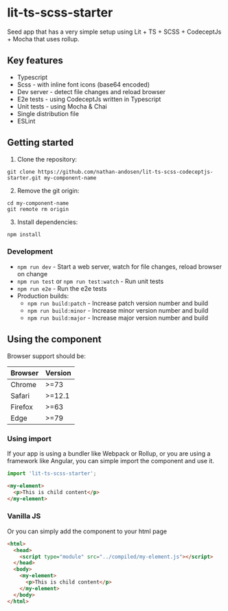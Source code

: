 # lit-ts-scss-starter

Seed app that has a very simple setup using Lit + TS + SCSS + CodeceptJs + Mocha that uses rollup.

## Key features

* Typescript
* Scss - with inline font icons (base64 encoded)
* Dev server - detect file changes and reload browser
* E2e tests - using CodeceptJs written in Typescript
* Unit tests - using Mocha & Chai
* Single distribution file
* ESLint

## Getting started

1. Clone the repository:

```
git clone https://github.com/nathan-andosen/lit-ts-scss-codeceptjs-starter.git my-component-name
```

2. Remove the git origin:

```
cd my-component-name
git remote rm origin
```

3. Install dependencies:

```
npm install
```

### Development

* `npm run dev` - Start a web server, watch for file changes, reload browser on change
* `npm run test` or `npm run test:watch` - Run unit tests
* `npm run e2e` - Run the e2e tests
* Production builds:
  * `npm run build:patch` - Increase patch version number and build
  * `npm run build:minor` - Increase minor version number and build
  * `npm run build:major` - Increase major version number and build

## Using the component

Browser support should be:


|Browser|Version|
|---|---|
|Chrome|>=73|
|Safari|>=12.1|
|Firefox|>=63|
|Edge|>=79|

### Using import

If your app is using a bundler like Webpack or Rollup, or you are using a framework like Angular, you can simple import the component and use it.

```javascript
import 'lit-ts-scss-starter';
```

```html
<my-element>
  <p>This is child content</p>
</my-element>
```

### Vanilla JS

Or you can simply add the component to your html page

```html
<html>
  <head>
    <script type="module" src="../compiled/my-element.js"></script>
  </head>
  <body>
    <my-element>
      <p>This is child content</p>
    </my-element>
  </body>
</html>
```